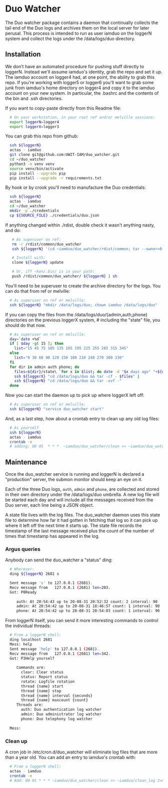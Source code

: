 # Duo Watcher

The Duo watcher package contains a daemon that continually collects the tail end of the Duo logs
and archives them on the local server for later perusal.  This process is intended to run as user
iamduo on the loggerN system and collect the logs under the /data/logs/duo directory.


## Installation

We don't have an automated procedure for pushing stuff directly to loggerN.  Instead we'll assume iamduo's
identity, grab the repo and set it up.  The iamduo account on logger4 had, at one point, the ability to
grab this repo.  If you're working with logger5 or logger6 you'll want to grab some junk from iamduo's
home directory on logger4 and copy it to the iamduo account on your new system.  In particular, the
.bashrc and the contents of the bin and .ssh directories.

If you want to copy-paste directly from this Readme file:

```bash
  # On your workstation, in your root ref and/or melville sessions:
  export loggerN=logger4
  export loggerX=logger3
```

You can grab this repo from github:

```bash
  ssh ${loggerN}
  actas - iamduo
  git clone git@github.com:UWIT-IAM/duo_watcher.git
  cd ~/duo_watcher
  python3 -m venv venv
  source venv/bin/activate
  pip install --upgrade pip
  pip install --upgrade -r requirements.txt
```

By hook or by crook you'll need to manufacture the Duo credentials:

```bash
  ssh ${loggerN}
  actas - iamduo
  cd ~/duo_watcher
  mkdir -p ./credentials
  cp ${SOURCE_FILE} ./credentials/duo.json
```

If anything changed within ./rdist, double check it wasn't anything nasty, and do:

```bash
   # As superuser on ref:
   rm -r /rdist/common/duo_watcher
   ssh ${loggerN} '(cd ~iamduo/duo_watcher/rdist/common; tar --owner=0 --group=0 -cf - duo_watcher)' | (cd /rdist/common/; tar -xvf -)

   # Install with:
   clone ${loggerN} update

   # Or, iff ~ken/.bin/ is in your path:
   push /rdist/common/duo_watcher/ ${loggerN} | sh
```

You'll need to be superuser to create the archive directory for the logs.  You can do that from ref or
melville:

```bash
  # As superuser on ref or melville:
  ssh ${loggerN} "mkdir /data/logs/duo; chown iamduo /data/logs/duo"
```

If you can copy the files from the /data/logs/duo/{admin,auth,phone} directories on
the previous loggerX system, # including the "state" file, you should do that now.

```bash
  # As superuser on ref or melville:
  day=`date +%d`
  if [ $day -gt 15 ]; then
    list="15 45 75 105 135 165 195 225 255 285 315 345"
  else
    list="0 30 60 90 120 150 180 210 240 270 300 330"
  fi
  for dir in admin auth phone; do
    files=${dir}/state\ `for x in $list; do date -d "$x days ago" "+${dir}/%y%m*"; done|fmt -1000`
    ssh ${loggerX} "cd /data/logs/duo && tar -cf - $files" |
	ssh ${loggerN} "cd /data/logs/duo && tar -xvf -"
  done
```

Now you can start the daemon up to pick up where loggerX left off:

```bash
  # As superuser on ref or melville:
  ssh ${loggerN} "service duo_watcher start"
```

And, as a last step, how about a crontab entry to clean up any old log files:

```bash
  # As yourself
  ssh ${loggerN}
  actas - iamduo
  crontab -e
  # adding: 00 05  * * *  ~iamduo/duo_watcher/clean >> ~iamduo/duo_watcher/clean_log 2>&1

```


## Maintenance

Once the duo_watcher service is running and loggerN is declared a "production" server, the
submon monitor should keep an eye on it.

Each of the three Duo logs, `auth`, `admin` and `phone`, are collected and stored in their
own directory under the /data/logs/duo umbrella.  A new log file will be started each day
and will include all the messages received from the Duo server, each line being a JSON object.

A state file lives with the log files.  The duo_watcher daemon uses this state file to
determine how far it had gotten in fetching that log so it can pick up where it left off
the next time it starts up.  The state file records the timestamp of the last message
received plus the count of the number of times that timestamp has appeared in the log.

### Argus queries

Anybody can send the duo_watcher a "status" ding:

```bash
  # Wherever:
  ding ${loggerN} 2681 s

  Sent message 's' to 127.0.0.1 (2681).
  Recv message from   127.0.0.1 (2681) len=203.
  Got: P0Ready
     
     auth: At 20:54:43 up to 20-08-31 20:52:32 count: 2 interval: 90
     admin: At 20:54:42 up to 20-08-31 18:46:57 count: 1 interval: 90
     phone: At 20:54:42 up to 20-08-31 20:54:03 count: 1 interval: 90
```

From loggerN itself, you can send it more interesting commands to control the
individual threads:

```bash
  # From a loggerN shell:
  ding localhost 2681
  Mess: help
  Sent message 'help' to 127.0.0.1 (2681).
  Recv message from   127.0.0.1 (2681) len=342.
  Got: P3Help yourself
     
     Commands are:
       clear: Clear status
       status: Report status
       rotate: Logfile rotation
       thread {name} start
       thread {name} stop
       thread {name} interval {seconds}
       thread {name} maxcount {count}
     Threads are:
       auth: Duo authentication log watcher
       admin: Duo administrator log watcher
       phone: Duo telephony log watcher
     
  Mess: 
```

### Clean up

A cron job in /etc/cron.d/duo_watcher will eliminate log files that are more
than a year old.  You can add an entry to iamduo's crontab with:

```bash
  # From a loggerN shell:
  actas - iamduo
  crontab -e
  # Add: 00 01 * * * ~iamduo/duo_watcher/clean >> ~iamduo/clean_log 2>&1


